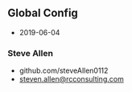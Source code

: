 ## Global Config
- 2019-06-04

### Steve Allen
- github.com/steveAllen0112
- steven.allen@rcconsulting.com